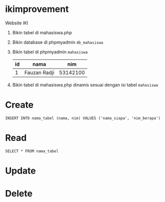 # ikimprovement

Website IKI

1. Bikin tabel di mahasiswa.php
2. Bikin database di phpmyadmin `db_mahasiswa`
3. Bikin tabel di phpmyadmin `mahasiswa`

   | id  | nama         | nim      |
   | --- | ------------ | -------- |
   | 1   | Fauzan Radji | 53142100 |

4. Bikin tabel di mahasiswa.php dinamis sesuai dengan isi tabel `mahasiswa`

# Create

`INSERT INTO nama_tabel (nama, nim) VALUES ('nama_siapa', 'nim_berapa')`

# Read

`SELECT * FROM nama_tabel`

# Update

# Delete
